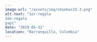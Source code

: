 ```yaml
---
image-url: "/assets/img/shoebox15.3.png"
alt-text: "1er-regalo
2do-regalo
papi"
date: "2019-05-31"
location: "Barranquilla, Colombia"
---
```


